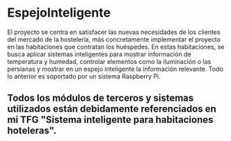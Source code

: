 # EspejoInteligente
El proyecto se centra en satisfacer las nuevas necesidades de los clientes del mercado de la hostelería,
más concretamente implementar el proyecto en las habitaciones que contratan los huéspedes. 
En estas habitaciones, se busca aplicar sistemas inteligentes para mostrar información de temperatura y humedad,
controlar elementos como la iluminación o las persianas y mostrar en un espejo inteligente la información relevante. 
Todo lo anterior es soportado por un sistema Raspberry Pi.

## Todos los módulos de terceros y sistemas utilizados están debidamente referenciados en mi TFG "Sistema inteligente para habitaciones hoteleras".
